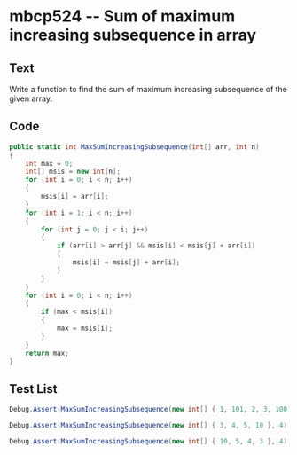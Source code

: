 # mbcp524 -- Sum of maximum increasing subsequence in array

## Text

Write a function to find the sum of maximum increasing subsequence of the given array.

## Code

```csharp
public static int MaxSumIncreasingSubsequence(int[] arr, int n) 
{
    int max = 0;
    int[] msis = new int[n];
    for (int i = 0; i < n; i++) 
    {
        msis[i] = arr[i];
    }
    for (int i = 1; i < n; i++) 
    {
        for (int j = 0; j < i; j++) 
        {
            if (arr[i] > arr[j] && msis[i] < msis[j] + arr[i]) 
            {
                msis[i] = msis[j] + arr[i];
            }
        }
    }
    for (int i = 0; i < n; i++) 
    {
        if (max < msis[i]) 
        {
            max = msis[i];
        }
    }
    return max;
}
```

## Test List

```csharp
Debug.Assert(MaxSumIncreasingSubsequence(new int[] { 1, 101, 2, 3, 100, 4, 5 }, 7) == 106);
```

```csharp
Debug.Assert(MaxSumIncreasingSubsequence(new int[] { 3, 4, 5, 10 }, 4) == 22);
```

```csharp
Debug.Assert(MaxSumIncreasingSubsequence(new int[] { 10, 5, 4, 3 }, 4) == 10);
```
